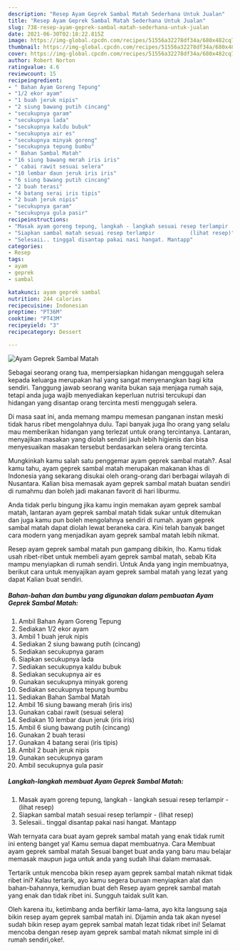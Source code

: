 ```yaml
---
description: "Resep Ayam Geprek Sambal Matah Sederhana Untuk Jualan"
title: "Resep Ayam Geprek Sambal Matah Sederhana Untuk Jualan"
slug: 738-resep-ayam-geprek-sambal-matah-sederhana-untuk-jualan
date: 2021-06-30T02:18:22.815Z
image: https://img-global.cpcdn.com/recipes/51556a32278df34a/680x482cq70/ayam-geprek-sambal-matah-foto-resep-utama.jpg
thumbnail: https://img-global.cpcdn.com/recipes/51556a32278df34a/680x482cq70/ayam-geprek-sambal-matah-foto-resep-utama.jpg
cover: https://img-global.cpcdn.com/recipes/51556a32278df34a/680x482cq70/ayam-geprek-sambal-matah-foto-resep-utama.jpg
author: Robert Norton
ratingvalue: 4.6
reviewcount: 15
recipeingredient:
- " Bahan Ayam Goreng Tepung"
- "1/2 ekor ayam"
- "1 buah jeruk nipis"
- "2 siung bawang putih cincang"
- "secukupnya garam"
- "secukupnya lada"
- "secukupnya kaldu bubuk"
- "secukupnya air es"
- "secukupnya minyak goreng"
- "secukupnya tepung bumbu"
- " Bahan Sambal Matah"
- "16 siung bawang merah iris iris"
- " cabai rawit sesuai selera"
- "10 lembar daun jeruk iris iris"
- "6 siung bawang putih cincang"
- "2 buah terasi"
- "4 batang serai iris tipis"
- "2 buah jeruk nipis"
- "secukupnya garam"
- "secukupnya gula pasir"
recipeinstructions:
- "Masak ayam goreng tepung, langkah - langkah sesuai resep terlampir           (lihat resep)"
- "Siapkan sambal matah sesuai resep terlampir           (lihat resep)"
- "Selesaii.. tinggal disantap pakai nasi hangat. Mantapp"
categories:
- Resep
tags:
- ayam
- geprek
- sambal

katakunci: ayam geprek sambal 
nutrition: 244 calories
recipecuisine: Indonesian
preptime: "PT36M"
cooktime: "PT43M"
recipeyield: "3"
recipecategory: Dessert

---
```



![Ayam Geprek Sambal Matah](https://img-global.cpcdn.com/recipes/51556a32278df34a/680x482cq70/ayam-geprek-sambal-matah-foto-resep-utama.jpg)

Sebagai seorang orang tua, mempersiapkan hidangan menggugah selera kepada keluarga merupakan hal yang sangat menyenangkan bagi kita sendiri. Tanggung jawab seorang  wanita bukan saja menjaga rumah saja, tetapi anda juga wajib menyediakan keperluan nutrisi tercukupi dan hidangan yang disantap orang tercinta mesti menggugah selera.

Di masa  saat ini, anda memang mampu memesan panganan instan meski tidak harus ribet mengolahnya dulu. Tapi banyak juga lho orang yang selalu mau memberikan hidangan yang terlezat untuk orang tercintanya. Lantaran, menyajikan masakan yang diolah sendiri jauh lebih higienis dan bisa menyesuaikan masakan tersebut berdasarkan selera orang tercinta. 



Mungkinkah kamu salah satu penggemar ayam geprek sambal matah?. Asal kamu tahu, ayam geprek sambal matah merupakan makanan khas di Indonesia yang sekarang disukai oleh orang-orang dari berbagai wilayah di Nusantara. Kalian bisa memasak ayam geprek sambal matah buatan sendiri di rumahmu dan boleh jadi makanan favorit di hari liburmu.

Anda tidak perlu bingung jika kamu ingin memakan ayam geprek sambal matah, lantaran ayam geprek sambal matah tidak sukar untuk ditemukan dan juga kamu pun boleh mengolahnya sendiri di rumah. ayam geprek sambal matah dapat diolah lewat beraneka cara. Kini telah banyak banget cara modern yang menjadikan ayam geprek sambal matah lebih nikmat.

Resep ayam geprek sambal matah pun gampang dibikin, lho. Kamu tidak usah ribet-ribet untuk membeli ayam geprek sambal matah, sebab Kita mampu menyiapkan di rumah sendiri. Untuk Anda yang ingin membuatnya, berikut cara untuk menyajikan ayam geprek sambal matah yang lezat yang dapat Kalian buat sendiri.

<!--inarticleads1-->

##### Bahan-bahan dan bumbu yang digunakan dalam pembuatan Ayam Geprek Sambal Matah:

1. Ambil  Bahan Ayam Goreng Tepung
1. Sediakan 1/2 ekor ayam
1. Ambil 1 buah jeruk nipis
1. Sediakan 2 siung bawang putih (cincang)
1. Sediakan secukupnya garam
1. Siapkan secukupnya lada
1. Sediakan secukupnya kaldu bubuk
1. Sediakan secukupnya air es
1. Gunakan secukupnya minyak goreng
1. Sediakan secukupnya tepung bumbu
1. Sediakan  Bahan Sambal Matah
1. Ambil 16 siung bawang merah (iris iris)
1. Gunakan  cabai rawit (sesuai selera)
1. Sediakan 10 lembar daun jeruk (iris iris)
1. Ambil 6 siung bawang putih (cincang)
1. Gunakan 2 buah terasi
1. Gunakan 4 batang serai (iris tipis)
1. Ambil 2 buah jeruk nipis
1. Gunakan secukupnya garam
1. Ambil secukupnya gula pasir




<!--inarticleads2-->

##### Langkah-langkah membuat Ayam Geprek Sambal Matah:

1. Masak ayam goreng tepung, langkah - langkah sesuai resep terlampir -           (lihat resep)
1. Siapkan sambal matah sesuai resep terlampir -           (lihat resep)
1. Selesaii.. tinggal disantap pakai nasi hangat. Mantapp




Wah ternyata cara buat ayam geprek sambal matah yang enak tidak rumit ini enteng banget ya! Kamu semua dapat membuatnya. Cara Membuat ayam geprek sambal matah Sesuai banget buat anda yang baru mau belajar memasak maupun juga untuk anda yang sudah lihai dalam memasak.

Tertarik untuk mencoba bikin resep ayam geprek sambal matah nikmat tidak ribet ini? Kalau tertarik, ayo kamu segera buruan menyiapkan alat dan bahan-bahannya, kemudian buat deh Resep ayam geprek sambal matah yang enak dan tidak ribet ini. Sungguh taidak sulit kan. 

Oleh karena itu, ketimbang anda berfikir lama-lama, ayo kita langsung saja bikin resep ayam geprek sambal matah ini. Dijamin anda tak akan nyesel sudah bikin resep ayam geprek sambal matah lezat tidak ribet ini! Selamat mencoba dengan resep ayam geprek sambal matah nikmat simple ini di rumah sendiri,oke!.

